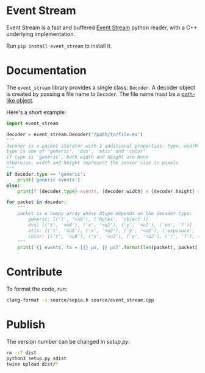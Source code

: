 # Event Stream

Event Stream is a fast and buffered [Event Stream](http://github.com/neuromorphic-paris/event_stream) python reader, with a C++ underlying implementation.

Run `pip install event_stream` to install it.

# Documentation

The `event_stream` library provides a single class: `Decoder`. A decoder object is created by passing a file name to `Decoder`. The file name must be a [path-like object](https://docs.python.org/3/glossary.html#term-path-like-object).

Here's a short example:
```python
import event_stream

decoder = event_stream.Decoder('/path/to/file.es')
"""
decoder is a packet iterator with 3 additional properties: type, width and height
type is one of 'generic', 'dvs', 'atis' and 'color'
if type is 'generic', both width and height are None
otherwise, width and height represent the sensor size in pixels
"""
if decoder.type == 'generic':
    print('generic events')
else:
    print(f'{decoder.type} events, {decoder.width} x {decoder.height} sensor')

for packet in decoder:
    """
    packet is a numpy array whose dtype depends on the decoder type:
        generic: [('t', '<u8'), ('bytes', 'object')]
        dvs: [('t', '<u8'), ('x', '<u2'), ('y', '<u2'), ('on', '?')]
        atis: [('t', '<u8'), ('x', '<u2'), ('y', '<u2'), ('exposure', '?'), ('polarity', '?')]
        color: [('t', '<u8'), ('x', '<u2'), ('y', '<u2'), ('r', '?'), ('g', '?'), ('b', '?')]
    """
    print('{} events, ts = [{} µs, {} µs]'.format(len(packet), packet['t'][0], packet['t'][-1]))
```

# Contribute

To format the code, run:
```sh
clang-format -i source/sepia.h source/event_stream.cpp
```

# Publish

The version number can be changed in *setup.py*.

```sh
rm -rf dist
python3 setup.py sdist
twine upload dist/*
```
